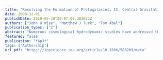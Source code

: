 ```yaml
---
title: "Resolving the Formation of Protogalaxies. II. Central Gravitational Collapse"
date: 2008-12-01
publishDate: 2019-05-30T20:07:09.383653Z
authors: ["John H Wise", "Matthew J Turk", "Tom Abel"]
publication_types: ["2"]
abstract: "Numerous cosmological hydrodynamic studies have addressed the formation of galaxies. Here we choose to study the first stages of galaxy formation, including nonequilibrium atomic primordial gas cooling, gravity, and hydrodynamics. Using initial conditions appropriate for the concordance cosmological model of structure formation, we perform two adaptive mesh refinement simulations of 108 M☉ galaxies at high redshift. The calculations resolve the Jeans length at all times with more than 16 cells and capture over 14 orders of magnitude in length scales. In both cases, the dense, 105 solar mass, one parsec central regions are found to contract rapidly and have turbulent Mach numbers up to 4. Despite the ever decreasing Jeans length of the isothermal gas, we only find one site of fragmentation during the collapse. However, rotational secular bar instabilities transport angular momentum outward in the central parsec as the gas continues to collapse and lead to multiple nested unstable fragments with decreasing masses down to sub-Jupiter mass scales. Although these numerical experiments neglect star formation and feedback, they clearly highlight the physics of turbulence in gravitationally collapsing gas. The angular momentum segregation seen in our calculations plays an important role in theories that form supermassive black holes from gaseous collapse."
featured: false
publication: "*ApJ*"
tags: ["Authorship"]
url_pdf: "https://iopscience.iop.org/article/10.1086/588209/meta"
---
```


